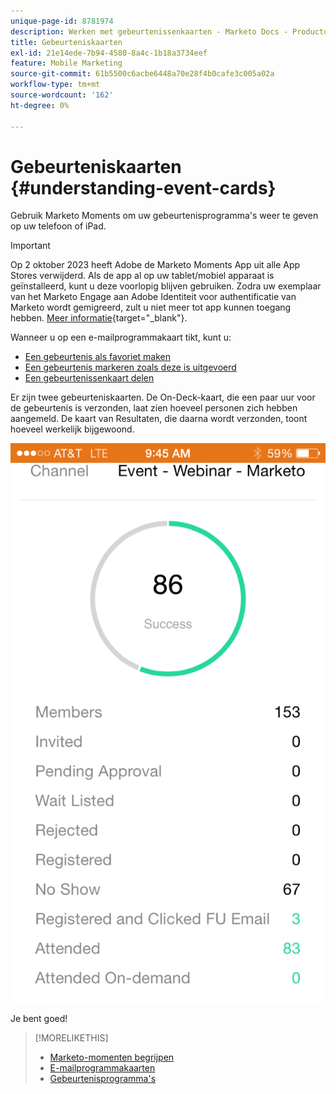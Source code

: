 ```yaml
---
unique-page-id: 8781974
description: Werken met gebeurtenissenkaarten - Marketo Docs - Productdocumentatie
title: Gebeurteniskaarten
exl-id: 21e14ede-7b94-4580-8a4c-1b18a3734eef
feature: Mobile Marketing
source-git-commit: 61b5500c6acbe6448a70e28f4b0cafe3c005a02a
workflow-type: tm+mt
source-wordcount: '162'
ht-degree: 0%

---
```


# Gebeurteniskaarten {#understanding-event-cards}

Gebruik Marketo Moments om uw gebeurtenisprogramma&#39;s weer te geven op uw telefoon of iPad.

>[!IMPORTANT]
>
>Op 2 oktober 2023 heeft Adobe de Marketo Moments App uit alle App Stores verwijderd. Als de app al op uw tablet/mobiel apparaat is geïnstalleerd, kunt u deze voorlopig blijven gebruiken. Zodra uw exemplaar van het Marketo Engage aan Adobe Identiteit voor authentificatie van Marketo wordt gemigreerd, zult u niet meer tot app kunnen toegang hebben. [Meer informatie](https://nation.marketo.com/t5/product-discussions/marketo-events-app-and-marketo-moments-app-end-of-life/m-p/340712/highlight/true#M193869){target="_blank"}.

Wanneer u op een e-mailprogrammakaart tikt, kunt u:

* [Een gebeurtenis als favoriet maken](/help/marketo/product-docs/core-marketo-concepts/mobile-apps/marketo-moments/working-with-moments/creating-a-favorite.md)
* [Een gebeurtenis markeren zoals deze is uitgevoerd](/help/marketo/product-docs/core-marketo-concepts/mobile-apps/marketo-moments/working-with-moments/marking-it-done.md)
* [Een gebeurtenissenkaart delen](/help/marketo/product-docs/core-marketo-concepts/mobile-apps/marketo-moments/working-with-moments/sharing-a-moment.md)

Er zijn twee gebeurteniskaarten. De On-Deck-kaart, die een paar uur voor de gebeurtenis is verzonden, laat zien hoeveel personen zich hebben aangemeld. De kaart van Resultaten, die daarna wordt verzonden, toont hoeveel werkelijk bijgewoond.

![](assets/image2015-7-15-16-3a56-3a16.png)

Je bent goed!

>[!MORELIKETHIS]
>
>* [Marketo-momenten begrijpen](/help/marketo/product-docs/core-marketo-concepts/mobile-apps/marketo-moments/understanding-moments/understanding-marketo-moments.md)
>* [E-mailprogrammakaarten](/help/marketo/product-docs/core-marketo-concepts/mobile-apps/marketo-moments/understanding-moments/understanding-email-program-cards.md)
>* [Gebeurtenisprogramma&#39;s](/help/marketo/product-docs/demand-generation/events/understanding-events/understanding-event-programs.md)
